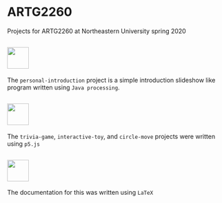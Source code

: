 # ARTG2260
Projects for ARTG2260 at Northeastern University spring 2020

## <a href="https://processing.org/" target="_blank"><img src="https://upload.wikimedia.org/wikipedia/commons/thumb/2/2e/Processing_3_logo.png/240px-Processing_3_logo.png" width="50"/></a>
The `personal-introduction` project is a simple introduction slideshow like program written using `Java processing`.

## <a href="https://processing.org/" target="_blank"><img src="https://p5js.org/assets/img/p5js.svg" width="50"/></a>
The `trivia-game`, `interactive-toy`, and `circle-move` projects were written using `p5.js`

## <a href="https://processing.org/" target="_blank"><img src="https://upload.wikimedia.org/wikipedia/commons/thumb/9/92/LaTeX_logo.svg/320px-LaTeX_logo.svg.png" width="50"/></a>
The documentation for this was written using `LaTeX`
